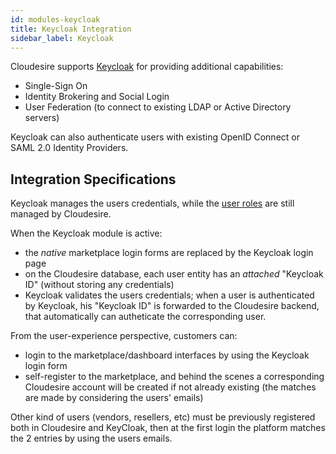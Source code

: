 ```yaml
---
id: modules-keycloak
title: Keycloak Integration
sidebar_label: Keycloak
---
```


Cloudesire supports [Keycloak](https://www.keycloak.org/) for providing additional
capabilities:

- Single-Sign On
- Identity Brokering and Social Login
- User Federation (to connect to existing LDAP or Active Directory servers)

Keycloak can also authenticate users with existing OpenID Connect or SAML 2.0
Identity Providers.

## Integration Specifications

Keycloak manages the users credentials, while the [user roles](platform-users.md)
are still managed by Cloudesire.

When the Keycloak module is active:

* the *native* marketplace login forms are replaced by the Keycloak login page
* on the Cloudesire database, each user entity has an *attached* "Keycloak ID"
  (without storing any credentials)
* Keycloak validates the users credentials; when a user is authenticated by Keycloak,
  his "Keycloak ID" is forwarded to the Cloudesire backend, that automatically
  can autheticate the corresponding user.

From the user-experience perspective, customers can:

* login to the marketplace/dashboard interfaces by using the Keycloak login form
* self-register to the marketplace, and behind the scenes a corresponding Cloudesire
  account will be created if not already existing (the matches are made by considering
  the users' emails)

Other kind of users (vendors, resellers, etc) must be previously registered both
in Cloudesire and KeyCloak, then at the first login the platform matches the 2
entries by using the users emails.